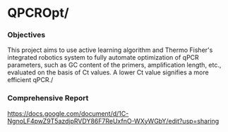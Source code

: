 # QPCROpt/
### Objectives
This project aims to use active learning algorithm and Thermo Fisher's integrated robotics system to fully automate optimization of qPCR parameters, such as GC content of the primers, amplification length, etc., evaluated on the basis of Ct values. A lower Ct value signifies a more efficient qPCR./
### Comprehensive Report
https://docs.google.com/document/d/1C-NgnoLF4pwZ9T5azdjpRVDY86F7ReUxfnO-WXyWGbY/edit?usp=sharing
